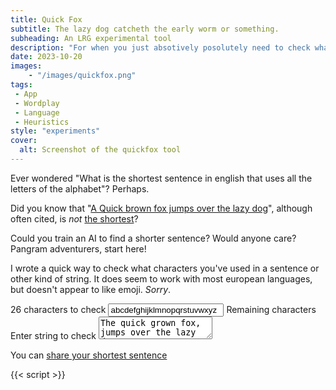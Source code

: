 ```yaml
---
title: Quick Fox
subtitle: The lazy dog catcheth the early worm or something.
subheading: An LRG experimental tool
description: "For when you just absotively posolutely need to check what letters you've used in a sentence"
date: 2023-10-20
images: 
    - "/images/quickfox.png"
tags:
 - App
 - Wordplay
 - Language
 - Heuristics
style: "experiments"
cover:
  alt: Screenshot of the quickfox tool
---
```

Ever wondered "What is the shortest sentence in english that uses all the letters of the alphabet"? Perhaps. 

Did you know that "[A Quick brown fox jumps over the lazy dog](?userstring=A+Quick+brown+fox+jumps+over+the+lazy+dog#quickfox)", although often cited, is _not_ [the shortest](?charset=abcdefghijklmnopqrstuvwxyz&userstring=Cwm%20fjord%20bank%20glyphs%20vext%20quiz#quickfox)? 

Could you train an AI to find a shorter sentence? Would anyone care? Pangram adventurers, start here!

I wrote a quick way to check what characters you've used in a sentence or other kind of string. It does seem to work with most european languages, but doesn't appear to like emoji. _Sorry_. 


<form id="quickfox" class="inline-app c64">
            <label for="qf-options" id="qf-options-label">26 characters to check</label>
            <input id="qf-options" type="text" value="abcdefghijklmnopqrstuvwxyz" spellcheck="false" />
            <label for="qf-output" id="qf-output-label">Remaining characters</label>
            <output id="qf-test-output" class="main-output failure"></output>
            <br/>
            <label for="qf-input">Enter string to check</label>
            <textarea id="qf-input" spellcheck="false">The quick grown fox, jumps over the lazy doe</textarea>
            <output id="qf-user-char-count" class="labelish"></output>
        </form>
        <p id="qf-sharelink">You can <a href="?charset=abcdefghijklmnopqrstuvwxyz&userstring=pack+my+box+with+five+dozen+liquor+jugs">share your shortest sentence</a></p>
        {{< script >}}
        <script>
            console.log("Hello, is it me you're looking for?");
const characterSource = document.querySelector('#qf-options');
const outp = document.querySelector('#qf-test-output');
const srcLabel = document.querySelector('#qf-options-label');
const outpLabel = document.querySelector('#qf-output-label');
const userInput = document.querySelector('#qf-input');
const charCount = document.querySelector('#qf-user-char-count');
const shareLink = document.querySelector('#qf-sharelink a');
//
const urlParams = new URLSearchParams(window.location.search);
const charset = urlParams.get('charset');
const userstring = urlParams.get('userstring');
if(!!charset) {
    characterSource.value = charset;
}
if(!!userstring) {
    userInput.value = userstring;
}
let letters = characterSource.value;
const countChars = () => {
    let counter = userInput.value.length;
    charCount.innerHTML = `${counter} character${counter === 1 ? '' : 's'} in string`;
}
const updateShareLink = () => {
    let link = `?charset=${encodeURIComponent(letters)}&userstring=${encodeURIComponent(userInput.value)}#quickfox`;
    shareLink.setAttribute('href', link);
}
const performCheck = (str) => {
    let required = letters.split('');
    let remaining = [];
    // loop over chars
    // if char is in input, remove it
    required.forEach(v => {
        // lower case it!
        let phrase = str.toLowerCase();
        if (phrase.indexOf(v) < 0) {
            remaining.push(v);
        }
    })
    if (remaining.length <= 0) {
        outp.className = "main-output success";
    } else {
        outp.className = "main-output failure";
    }
    outpLabel.innerHTML = `${remaining.length} character${remaining.length === 1 ? '' : 's'} not found in string`;
    outp.innerHTML = remaining.join('');
    updateShareLink();
}
characterSource.addEventListener("keyup", (e) => {
    letters = e.target.value;
    srcLabel.innerHTML = `${letters.length} character${letters.length === 1 ? '' : 's'} to check`;
    performCheck(userInput.value);
})
userInput.addEventListener("keyup", (e) => {
    performCheck(e.target.value);
    countChars();
});
performCheck(userInput.value);
countChars();

        </script>
{{< /script >}}

Originally bashed together because of an [odd thread on Mastodon](https://mathstodon.xyz/@TeaKayB/111264213075996921). Now, however, presented in the form of a page on this very site.

The Quick Fox is [completely free for you to use](https://creativecommons.org/publicdomain/zero/1.0/) - any way you like. It is certainly improvable :smile: